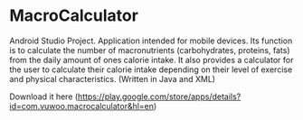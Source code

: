 # MacroCalculator
Android Studio Project. Application intended for mobile devices. Its function is to calculate the number of macronutrients (carbohydrates, proteins, fats) from the daily amount of ones calorie intake. It also provides a calculator for the user to calculate their calorie intake depending on their level of exercise and physical characteristics. (Written in Java and XML)

Download it here (https://play.google.com/store/apps/details?id=com.vuwoo.macrocalculator&hl=en)
